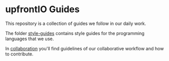# upfrontIO Guides

This repository is a collection of guides we follow in our daily work.

The folder [style-guides](style-guides) contains style guides for the programming languages
that we use.

In [collaboration](collaboration) you'll find guidelines of our collaborative
workflow and how to contribute.
